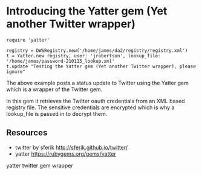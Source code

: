 # Introducing the Yatter gem (Yet another Twitter wrapper)

    require 'yatter'

    registry = DWSRegistry.new('/home/james/da2/registry/registry.xml')
    t = Yatter.new registry, user: 'jrobertson', lookup_file: '/home/james/password-210115_lookup.xml'
    t.update "Testing the Yatter gem (Yet another Twitter wrapper), please ignore"

The above example posts a status update to Twitter using the Yatter gem which is a wrapper of the Twitter gem.

In this gem it retrieves the Twitter oauth credentials from an XML based registry file. The sensitive credentials are encrypted which is why a lookup_file is passed in to decrypt them.

## Resources

* twitter  by sferik http://sferik.github.io/twitter/
* yatter https://rubygems.org/gems/yatter

yatter twitter gem wrapper


